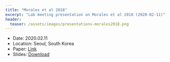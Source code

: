 ```yaml
---
title: "Morales et al 2018"
excerpt: "Lab meeting presentation on Morales et al 2018 (2020-02-11)"
header:
  teaser: /assets/images/presentations-morales2018.png
---
```

- Date: 2020.02.11
- Location: Seoul, South Korea
- Paper: [Link](https://doi.org/10.1523/JNEUROSCI.2360-17.2018)
- Slides: [Download](/assets/pdfs/present-morales2018.pdf)
